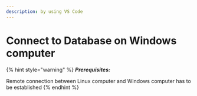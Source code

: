 ```yaml
---
description: by using VS Code
---
```


# Connect to Database on Windows computer

{% hint style="warning" %}
_**Prerequisites:**_ 

Remote connection between Linux computer and Windows computer has to be established
{% endhint %}

